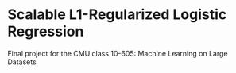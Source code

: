 Scalable L1-Regularized Logistic Regression
===========================================

Final project for the CMU class 10-605: Machine Learning on Large Datasets
